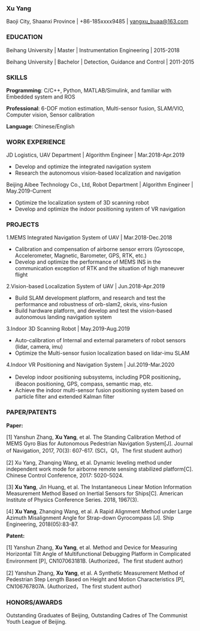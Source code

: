 ### Xu Yang
Baoji City, Shaanxi Province | +86-185xxxx9485 | yangxu_buaa@163.com 

### EDUCATION
Beihang University | Master | Instrumentation Engineering | 2015-2018

Beihang University | Bachelor | Detection, Guidance and Control | 2011-2015
### SKILLS
**Programming**: C/C++, Python, MATLAB/Simulink, and familiar with Embedded system and ROS

**Professional**: 6-DOF motion estimation, Multi-sensor fusion, SLAM/VIO, Computer vision, Sensor calibration

**Language**: Chinese/English

### WORK EXPERIENCE
JD Logistics, UAV Department | Algorithm Engineer | Mar.2018-Apr.2019
  - Develop and optimize the integrated navigation system
  - Research the autonomous vision-based localization and navigation

Beijing Aibee Technology Co., Ltd, Robot Department | Algorithm Engineer | May.2019-Current
  - Optimize the localization system of 3D scanning robot
  - Develop and optimize the indoor positioning system of VR navigation
### PROJECTS
1.MEMS Integrated Navigation System of UAV | Mar.2018-Dec.2018
  - Calibration and compensation of airborne sensor errors (Gyroscope, Accelerometer, Magnetic, Barometer, GPS, RTK, etc.) 
  - Develop and optimize the performance of MEMS INS in the communication exception of RTK and the situation of high maneuver flight

2.Vision-based Localization System of UAV | Jun.2018-Apr.2019
  - Build SLAM development platform, and research and test the performance and robustness of orb-slam2, okvis, vins-fusion
  - Build hardware platform, and develop and test the vision-based autonomous landing navigation system

3.Indoor 3D Scanning Robot | May.2019-Aug.2019
  - Auto-calibration of Internal and external parameters of robot sensors (lidar, camera, imu)
  - Optimize the Multi-sensor fusion localization based on lidar-imu SLAM

4.Indoor VR Positioning and Navigation System | Jul.2019-Mar.2020
  - Develop indoor positioning subsystems, including PDR positioning，iBeacon positioning, GPS, compass, semantic map, etc.
  - Achieve the indoor multi-sensor fusion positioning system based on particle filter and extended Kalman filter

### PAPER/PATENTS
**Paper:**

[1]	Yanshun Zhang, **Xu Yang**, et al. The Standing Calibration Method of MEMS Gyro Bias for Autonomous Pedestrian Navigation System[J]. Journal of Navigation, 2017, 70(3): 607-617. (SCI，Q1，The first student author)

[2]	Xu Yang, Zhanqing Wang, et al. Dynamic leveling method under independent work mode for airborne remote sensing stabilized platform[C]. Chinese Control Conference, 2017: 5020-5024.

[3]	**Xu Yang**, Jin Huang, et al. The Instantaneous Linear Motion Information Measurement Method Based on Inertial Sensors for Ships[C]. American Institute of Physics Conference Series. 2018, 1967(3).

[4]	**Xu Yang**, Zhanqing Wang, et al. A Rapid Alignment Method under Large Azimuth Misalignment Angle for Strap-down Gyrocompass [J]. Ship Engineering, 2018(05):83-87. 

**Patent:**

[1]	Yanshun Zhang, **Xu Yang**, et al. Method and Device for Measuring Horizontal Tilt Angle of Multifunctional Debugging Platform in Complicated Environment [P], CN107063181B. (Authorized，The first student author)

[2]	Yanshun Zhang, **Xu Yang**, et al. A Synthetic Measurement Method of Pedestrian Step Length Based on Height and Motion Characteristics [P], CN106767807A. (Authorized，The first student author)

### HONORS/AWARDS
Outstanding Graduates of Beijing, Outstanding Cadres of The Communist Youth League of Beijing.
